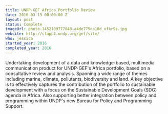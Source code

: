 ```yaml
---
title: UNDP-GEF Africa Portfolio Review
date: 2016-03-15 00:00:00 Z
layout: post
status: Complete
imageUrl: photo-1452109777848-a4de775da10d_xfkr9z.jpg
website: http://cfapp2.undp.org/gef/site/
who: jessica
started_year: 2016
completed_year: 2016
---
```


Undertaking development of a data and knowledge-based, multimedia communication product for UNDP-GEF's Africa portfolio, based on a consultative review and analysis. Spanning a wide range of themes including marine, climate, pollutants, biodiversity and land. A key objective is to effectively captures the contribution of the portfolio to sustainable development with a focus on the Sustainable Development Goals (SDG) agenda in Africa. Also supporting better integration between policy and programming within UNDP's new Bureau for Policy and Programming Support.
